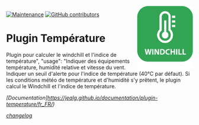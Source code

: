 <img align="right" src="plugin_info/temperature_icon.png" width="150">

[![Maintenance](https://img.shields.io/badge/Maintained%3F-yes-green.svg)](https://github.com/JEALG/Temperature/graphs/commit-activity)
[![GitHub contributors](https://img.shields.io/github/contributors/jeedom/core.svg)](https://github.com/JEALG/Temperature/graphs/contributors/)

# Plugin Température

Plugin pour calculer le windchill et l'indice de température", "usage": "Indiquer des équipements température, humidité relative et vitesse du vent. Indiquer un seuil d'alerte pour l'indice de température (40°C par défaut). Si les conditions météo de température et d'humidité s'y prêtent, le plugin calcul le Windchill et l'indice de température.

_[Documentation]https://jealg.github.io/documentation/plugin-temperature/fr_FR/)_

_[changelog](https://jealg.github.io/documentation/plugin-temperature/fr_FR/changelog)_
